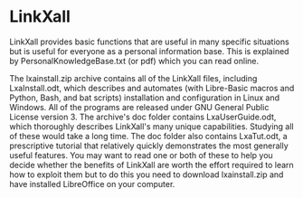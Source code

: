 # LinkXall
LinkXall provides basic functions that are useful in many specific situations but is useful for everyone as a personal information base. This is explained by PersonalKnowledgeBase.txt (or pdf) which you can read online. 

The lxainstall.zip archive contains all of the LinkXall files, including LxaInstall.odt, which describes and automates (with Libre-Basic macros and Python, Bash, and bat scripts) installation and configuration in Linux and Windows. All of the programs are released under GNU General Public License version 3. The archive's doc folder contains LxaUserGuide.odt, which thoroughly describes LinkXall's many unique capabilities. Studying all of these would take a long time. The doc folder also contains LxaTut.odt,  a prescriptive tutorial that relatively quickly demonstrates the most generally useful features. You may want to read one or both of these to help you decide whether the benefits of LinkXall are worth the effort required to learn how to exploit them but to do this you need to download lxainstall.zip and have installed LibreOffice on your computer.
